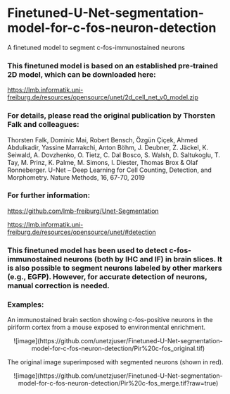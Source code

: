 # Finetuned-U-Net-segmentation-model-for-c-fos-neuron-detection
A finetuned model to segment c-fos-immunostained neurons

### This finetuned model is based on an established pre-trained 2D model, which can be downloaded here:
https://lmb.informatik.uni-freiburg.de/resources/opensource/unet/2d_cell_net_v0_model.zip

### For details, please read the original publication by Thorsten Falk and colleagues:
Thorsten Falk, Dominic Mai, Robert Bensch, Özgün Çiçek, Ahmed Abdulkadir, Yassine Marrakchi, Anton Böhm, J. Deubner, Z. Jäckel, K. Seiwald, A. Dovzhenko, O. Tietz, C. Dal Bosco, S. Walsh, D. Saltukoglu, T. Tay, M. Prinz, K. Palme, M. Simons, I. Diester, Thomas Brox & Olaf Ronneberger. U-Net – Deep Learning for Cell Counting, Detection, and Morphometry. Nature Methods, 16, 67-70, 2019

### For further information:
https://github.com/lmb-freiburg/Unet-Segmentation

https://lmb.informatik.uni-freiburg.de/resources/opensource/unet/#detection


### This finetuned model has been used to detect c-fos-immunostained neurons (both by IHC and IF) in brain slices. It is also possible to segment neurons labeled by other markers (e.g., EGFP). However, for accurate detection of neurons, manual correction is needed.

### Examples:
An immunostained brain section showing c-fos-positive neurons in the piriform cortex from a mouse exposed to environmental enrichment.
<p align="center">
![image](https://github.com/unetzjuser/Finetuned-U-Net-segmentation-model-for-c-fos-neuron-detection/Pir%20c-fos_original.tif)

The original image superimposed with segmented neurons (shown in red).
<p align="center">
![image](https://github.com/unetzjuser/Finetuned-U-Net-segmentation-model-for-c-fos-neuron-detection/Pir%20c-fos_merge.tif?raw=true)

